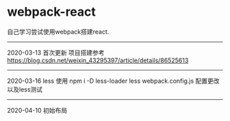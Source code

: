 # webpack-react
自己学习尝试使用webpack搭建react.

--------------------------------------------
2020-03-13  首次更新
项目搭建参考
https://blog.csdn.net/weixin_43295397/article/details/86525613

-----------------------------------
2020-03-16
less 使用
npm i -D less-loader less
webpack.config.js 配置更改以及less测试

--------------------------------------
2020-04-10
初始布局